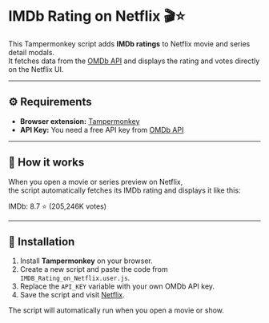 # IMDb Rating on Netflix 🎬⭐

This Tampermonkey script adds **IMDb ratings** to Netflix movie and series detail modals.  
It fetches data from the [OMDb API](https://www.omdbapi.com/) and displays the rating and votes directly on the Netflix UI.

---

## ⚙️ Requirements

- **Browser extension:** [Tampermonkey](https://www.tampermonkey.net/)
- **API Key:** You need a free API key from [OMDb API](https://www.omdbapi.com/apikey.aspx)

---

## 🧩 How it works

When you open a movie or series preview on Netflix,  
the script automatically fetches its IMDb rating and displays it like this:

IMDb: 8.7 ⭐ (205,246K votes)

---

## 🚀 Installation

1. Install **Tampermonkey** on your browser.  
2. Create a new script and paste the code from `IMDB_Rating_on_Netflix.user.js`.  
3. Replace the `API_KEY` variable with your own OMDb API key.  
4. Save the script and visit [Netflix](https://www.netflix.com).  

The script will automatically run when you open a movie or show.

